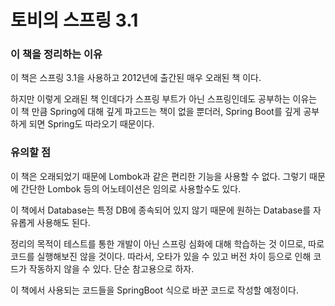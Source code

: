 # 토비의 스프링 3.1

### 이 책을 정리하는 이유

이 책은 스프링 3.1을 사용하고 2012년에 출간된 매우 오래된 책 이다.

하지만 이렇게 오래된 책 인데다가 스프링 부트가 아닌 스프링인데도 공부하는 이유는 이 책 만큼 Spring에 대해 깊게 파고드는 책이 없을 뿐더러, Spring Boot를 깊게 공부하게 되면 Spring도 따라오기 때문이다.

### 유의할 점

이 책은 오래되었기 때문에 Lombok과 같은 편리한 기능을 사용할 수 없다. 그렇기 때문에 간단한 Lombok 등의 어노테이션은 임의로 사용할수도 있다.

이 책에서 Database는 특정 DB에 종속되어 있지 않기 때문에 원하는 Database를 자유롭게 사용해도 된다.

정리의 목적이 테스트를 통한 개발이 아닌 스프링 심화에 대해 학습하는 것 이므로, 따로 코드를 실행해보진 않을 것이다. 따라서, 오타가 있을 수 있고 버전 차이 등으로 인해 코드가 작동하지 않을 수 있다. 단순 참고용으로 하자.

이 책에서 사용되는 코드들을 SpringBoot 식으로 바꾼 코드로 작성할 예정이다.